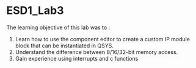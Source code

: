 # ESD1_Lab3
The learning objective of this lab was to : 
1.	Learn how to use the component editor to create a custom IP module block that can be instantiated in QSYS.
2.	Understand the difference between 8/16/32-bit memory access.
3.	Gain experience using interrupts and c functions
